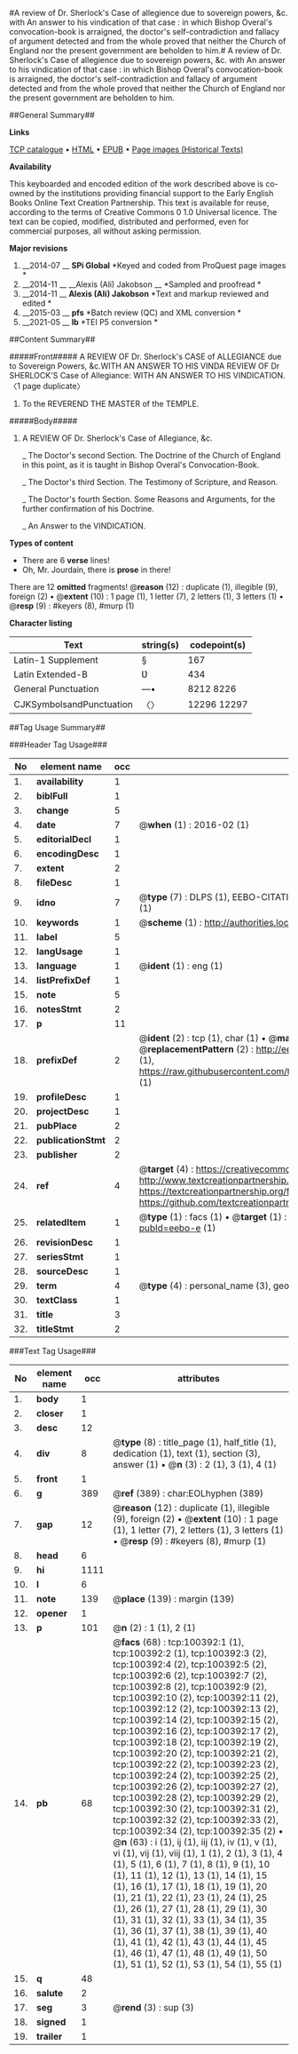 #A review of Dr. Sherlock's Case of allegience due to sovereign powers, &c. with An answer to his vindication of that case : in which Bishop Overal's convocation-book is arraigned, the doctor's self-contradiction and fallacy of argument detected and from the whole proved that neither the Church of England nor the present government are beholden to him.#
A review of Dr. Sherlock's Case of allegience due to sovereign powers, &c. with An answer to his vindication of that case : in which Bishop Overal's convocation-book is arraigned, the doctor's self-contradiction and fallacy of argument detected and from the whole proved that neither the Church of England nor the present government are beholden to him.

##General Summary##

**Links**

[TCP catalogue](http://www.ota.ox.ac.uk/tcp/)  • 
[HTML](http://tei.it.ox.ac.uk/tcp/Texts-HTML/free/A57/A57100.html)  • 
[EPUB](http://tei.it.ox.ac.uk/tcp/Texts-EPUB/free/A57/A57100.epub) • 
[Page images (Historical Texts)](https://historicaltexts.jisc.ac.uk/eebo-13572904e)

**Availability**

This keyboarded and encoded edition of the work described above is co-owned by the
    institutions providing financial support to the Early English Books Online Text Creation
    Partnership. This text is available for reuse, according to the terms of  Creative Commons 0 1.0 Universal
    licence. The text can be copied, modified, distributed and performed, even for commercial
    purposes, all without asking permission.

**Major revisions**

1. __2014-07 __ __SPi Global__ *Keyed and coded from ProQuest page images *
1. __2014-11 __ __Alexis (Ali) Jakobson __ *Sampled and proofread *
1. __2014-11 __ __Alexis (Ali) Jakobson__ *Text and markup reviewed and edited *
1. __2015-03 __ __pfs__ *Batch review (QC) and XML conversion *
1. __2021-05 __ __lb__ *TEI P5 conversion *

##Content Summary##

#####Front#####
A REVIEW OF Dr. Sherlock's CASE of ALLEGIANCE due to Sovereign Powers, &c.WITH AN ANSWER TO HIS VINDA REVIEW OF Dr SHERLOCK'S Case of Allegiance: WITH AN ANSWER TO HIS VINDICATION.〈1 page duplicate〉
1. To the REVEREND THE MASTER of the TEMPLE.

#####Body#####

1. A REVIEW OF Dr. Sherlock's Case of Allegiance, &c.

    _ The Doctor's second Section. The Doctrine of the Church of England in this point, as it is taught in Bishop Overal's Convocation-Book.

    _ The Doctor's third Section. The Testimony of Scripture, and Reason.

    _ The Doctor's fourth Section. Some Reasons and Arguments, for the further confirmation of his Doctrine.

    _ An Answer to the VINDICATION.

**Types of content**

  * There are 6 **verse** lines!
  * Oh, Mr. Jourdain, there is **prose** in there!

There are 12 **omitted** fragments! 
 @__reason__ (12) : duplicate (1), illegible (9), foreign (2)  •  @__extent__ (10) : 1 page (1), 1 letter (7), 2 letters (1), 3 letters (1)  •  @__resp__ (9) : #keyers (8), #murp (1)

**Character listing**


|Text|string(s)|codepoint(s)|
|---|---|---|
|Latin-1 Supplement|§|167|
|Latin Extended-B|Ʋ|434|
|General Punctuation|—•|8212 8226|
|CJKSymbolsandPunctuation|〈〉|12296 12297|

##Tag Usage Summary##

###Header Tag Usage###

|No|element name|occ|attributes|
|---|---|---|---|
|1.|__availability__|1||
|2.|__biblFull__|1||
|3.|__change__|5||
|4.|__date__|7| @__when__ (1) : 2016-02 (1)|
|5.|__editorialDecl__|1||
|6.|__encodingDesc__|1||
|7.|__extent__|2||
|8.|__fileDesc__|1||
|9.|__idno__|7| @__type__ (7) : DLPS (1), EEBO-CITATION (1), VID (1), EEBO-PROQUEST (1), STC (2), OCLC (1)|
|10.|__keywords__|1| @__scheme__ (1) : http://authorities.loc.gov/ (1)|
|11.|__label__|5||
|12.|__langUsage__|1||
|13.|__language__|1| @__ident__ (1) : eng (1)|
|14.|__listPrefixDef__|1||
|15.|__note__|5||
|16.|__notesStmt__|2||
|17.|__p__|11||
|18.|__prefixDef__|2| @__ident__ (2) : tcp (1), char (1)  •  @__matchPattern__ (2) : ([0-9\-]+):([0-9IVX]+) (1), (.+) (1)  •  @__replacementPattern__ (2) : http://eebo.chadwyck.com/downloadtiff?vid=$1&page=$2 (1), https://raw.githubusercontent.com/textcreationpartnership/Texts/master/tcpchars.xml#$1 (1)|
|19.|__profileDesc__|1||
|20.|__projectDesc__|1||
|21.|__pubPlace__|2||
|22.|__publicationStmt__|2||
|23.|__publisher__|2||
|24.|__ref__|4| @__target__ (4) : https://creativecommons.org/publicdomain/zero/1.0/ (1), http://www.textcreationpartnership.org/docs/. (1), https://textcreationpartnership.org/faq/#faq05 (1), https://github.com/textcreationpartnership (1)|
|25.|__relatedItem__|1| @__type__ (1) : facs (1)  •  @__target__ (1) : https://data.historicaltexts.jisc.ac.uk/view?pubId=eebo-e (1)|
|26.|__revisionDesc__|1||
|27.|__seriesStmt__|1||
|28.|__sourceDesc__|1||
|29.|__term__|4| @__type__ (4) : personal_name (3), geographic_name (1)|
|30.|__textClass__|1||
|31.|__title__|3||
|32.|__titleStmt__|2||


###Text Tag Usage###

|No|element name|occ|attributes|
|---|---|---|---|
|1.|__body__|1||
|2.|__closer__|1||
|3.|__desc__|12||
|4.|__div__|8| @__type__ (8) : title_page (1), half_title (1), dedication (1), text (1), section (3), answer (1)  •  @__n__ (3) : 2 (1), 3 (1), 4 (1)|
|5.|__front__|1||
|6.|__g__|389| @__ref__ (389) : char:EOLhyphen (389)|
|7.|__gap__|12| @__reason__ (12) : duplicate (1), illegible (9), foreign (2)  •  @__extent__ (10) : 1 page (1), 1 letter (7), 2 letters (1), 3 letters (1)  •  @__resp__ (9) : #keyers (8), #murp (1)|
|8.|__head__|6||
|9.|__hi__|1111||
|10.|__l__|6||
|11.|__note__|139| @__place__ (139) : margin (139)|
|12.|__opener__|1||
|13.|__p__|101| @__n__ (2) : 1 (1), 2 (1)|
|14.|__pb__|68| @__facs__ (68) : tcp:100392:1 (1), tcp:100392:2 (1), tcp:100392:3 (2), tcp:100392:4 (2), tcp:100392:5 (2), tcp:100392:6 (2), tcp:100392:7 (2), tcp:100392:8 (2), tcp:100392:9 (2), tcp:100392:10 (2), tcp:100392:11 (2), tcp:100392:12 (2), tcp:100392:13 (2), tcp:100392:14 (2), tcp:100392:15 (2), tcp:100392:16 (2), tcp:100392:17 (2), tcp:100392:18 (2), tcp:100392:19 (2), tcp:100392:20 (2), tcp:100392:21 (2), tcp:100392:22 (2), tcp:100392:23 (2), tcp:100392:24 (2), tcp:100392:25 (2), tcp:100392:26 (2), tcp:100392:27 (2), tcp:100392:28 (2), tcp:100392:29 (2), tcp:100392:30 (2), tcp:100392:31 (2), tcp:100392:32 (2), tcp:100392:33 (2), tcp:100392:34 (2), tcp:100392:35 (2)  •  @__n__ (63) : i (1), ij (1), iij (1), iv (1), v (1), vi (1), vij (1), viij (1), 1 (1), 2 (1), 3 (1), 4 (1), 5 (1), 6 (1), 7 (1), 8 (1), 9 (1), 10 (1), 11 (1), 12 (1), 13 (1), 14 (1), 15 (1), 16 (1), 17 (1), 18 (1), 19 (1), 20 (1), 21 (1), 22 (1), 23 (1), 24 (1), 25 (1), 26 (1), 27 (1), 28 (1), 29 (1), 30 (1), 31 (1), 32 (1), 33 (1), 34 (1), 35 (1), 36 (1), 37 (1), 38 (1), 39 (1), 40 (1), 41 (1), 42 (1), 43 (1), 44 (1), 45 (1), 46 (1), 47 (1), 48 (1), 49 (1), 50 (1), 51 (1), 52 (1), 53 (1), 54 (1), 55 (1)|
|15.|__q__|48||
|16.|__salute__|2||
|17.|__seg__|3| @__rend__ (3) : sup (3)|
|18.|__signed__|1||
|19.|__trailer__|1||

